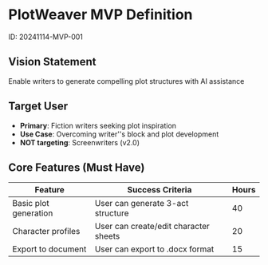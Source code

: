 ﻿# PlotWeaver MVP Definition
ID: 20241114-MVP-001

## Vision Statement
Enable writers to generate compelling plot structures with AI assistance

## Target User
- **Primary**: Fiction writers seeking plot inspiration
- **Use Case**: Overcoming writer''s block and plot development
- **NOT targeting**: Screenwriters (v2.0)

## Core Features (Must Have)
| Feature | Success Criteria | Hours |
|---------|------------------|-------|
| Basic plot generation | User can generate 3-act structure | 40 |
| Character profiles | User can create/edit character sheets | 20 |
| Export to document | User can export to .docx format | 15 |
